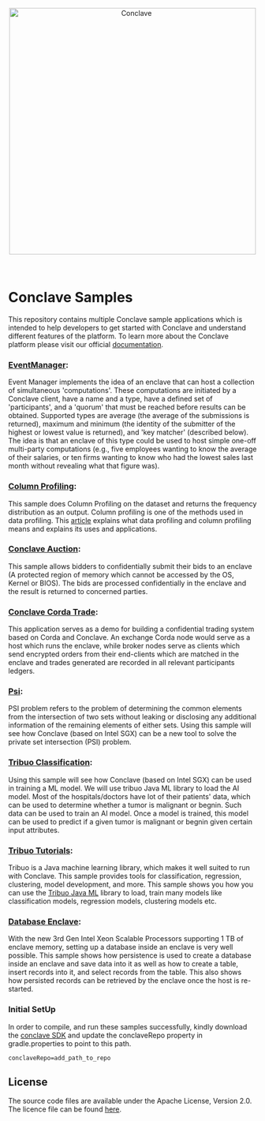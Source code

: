 <p align="center">
  <img src="https://conclave.net/wp-content/uploads/2020/12/Conclave_logo_master.png" alt="Conclave" width="500">
</p>
<br>

# Conclave Samples

This repository contains multiple Conclave sample applications which is intended to help
developers to get started with Conclave and understand different features of
the platform. To learn more about the Conclave platform please visit our official
[documentation](https://docs.conclave.net/).

### [EventManager](./EventManager):
Event Manager implements the idea of an enclave that can host a collection of simultaneous 'computations'. These computations are initiated by a Conclave client, have a name and a type, have a defined set of 'participants', and a 'quorum' that must be reached before results can be obtained. Supported types are average (the average of the submissions is returned), maximum and minimum (the identity of the submitter of the highest or lowest value is returned), and 'key matcher' (described below).
The idea is that an enclave of this type could be used to host simple one-off multi-party computations (e.g., five employees wanting to know the average of their salaries, or ten firms wanting to know who had the lowest sales last month without revealing what that figure was).

### [Column Profiling](./column-profiling):
This sample does Column Profiling on the dataset and
returns the frequency distribution as an output. Column profiling is one of the methods used in data profiling.
This [article](https://www.alooma.com/blog/what-is-data-profiling) explains what data profiling and column profiling means
and explains its uses and applications.

### [Conclave Auction](./conclave-auction):
This sample allows bidders to confidentially submit their bids to an enclave (A protected region of memory which cannot be accessed by the OS, Kernel or BIOS). The bids are processed confidentially in the enclave and the result is returned to concerned parties.

### [Conclave Corda Trade](./conclave-corda-trade):
This application serves as a demo for building a confidential trading system based on Corda and Conclave. An exchange Corda node would serve as a host which runs the enclave, while broker nodes serve as clients which send encrypted orders from their end-clients which are matched in the enclave and trades generated are recorded in all relevant participants ledgers.

### [Psi](./psi-sample):
PSI problem refers to the problem of determining the common elements from the intersection of two sets without leaking or disclosing any additional information of the remaining elements of either sets.
Using this sample will see how Conclave (based on Intel SGX) can be a new tool to solve the private set intersection (PSI) problem.

### [Tribuo Classification](./tribuo-classification):
Using this sample will see how Conclave (based on Intel SGX) can be used in training a ML model. We will use tribuo Java ML library to load the AI model.
Most of the hospitals/doctors have lot of their patients' data, which can be used to determine whether a tumor is malignant or begnin.
Such data can be used to train an AI model. Once a model is trained, this model can be used to predict if a given tumor is malignant
or begnin given certain input attributes.

### [Tribuo Tutorials](./tribuo-tutorials):
Tribuo is a Java machine learning library, which makes it well suited to run with Conclave. This sample provides tools for classification, regression, clustering, model development, and more.
This sample shows you how you can use the [Tribuo Java ML](https://tribuo.org/learn/4.0/tutorials/) library to load, train many models like classification models, regression models, clustering models etc.

### [Database Enclave](./psi-sample):
With the new 3rd Gen Intel Xeon Scalable Processors supporting 1 TB of enclave memory, 
setting up a database inside an enclave is very well possible. This sample shows how persistence is used to create a database inside an enclave and save data into it as well as how to create a
table, insert records into it, and select records from the table. This also shows how persisted records can be retrieved by
the enclave once the host is re-started.

### Initial SetUp

In order to compile, and run these samples successfully, kindly download the [conclave SDK](https://www.conclave.net/get-conclave/) and update 
the conclaveRepo property in gradle.properties to point to this path.

    conclaveRepo=add_path_to_repo

## License
The source code files are available under the Apache License, Version 2.0.
The licence file can be found [here](https://github.com/R3Conclave/conclave-samples/blob/master/LICENSE).